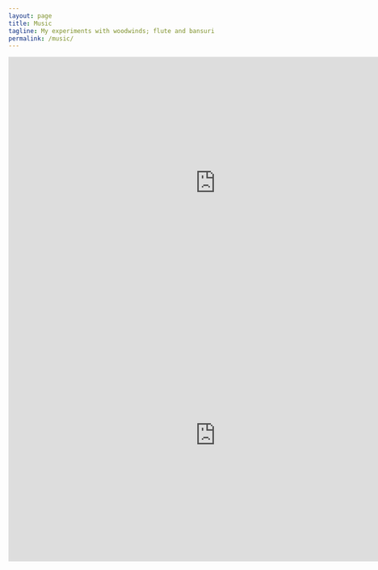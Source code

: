 ```yaml
---
layout: page
title: Music
tagline: My experiments with woodwinds; flute and bansuri
permalink: /music/
---
```


<center>
<iframe width="820" height="500" src="http://www.youtube.com/embed/uQsmzVrjID0?rel=0" frameborder="0" allowfullscreen></iframe><br>
<iframe width="820" height="500" src="http://www.youtube.com/embed/noctcoFd8WU?rel=0" frameborder="0" allowfullscreen></iframe>
</center>

<script type="text/javascript">
  mixpanel.track("Music Page");
</script>
